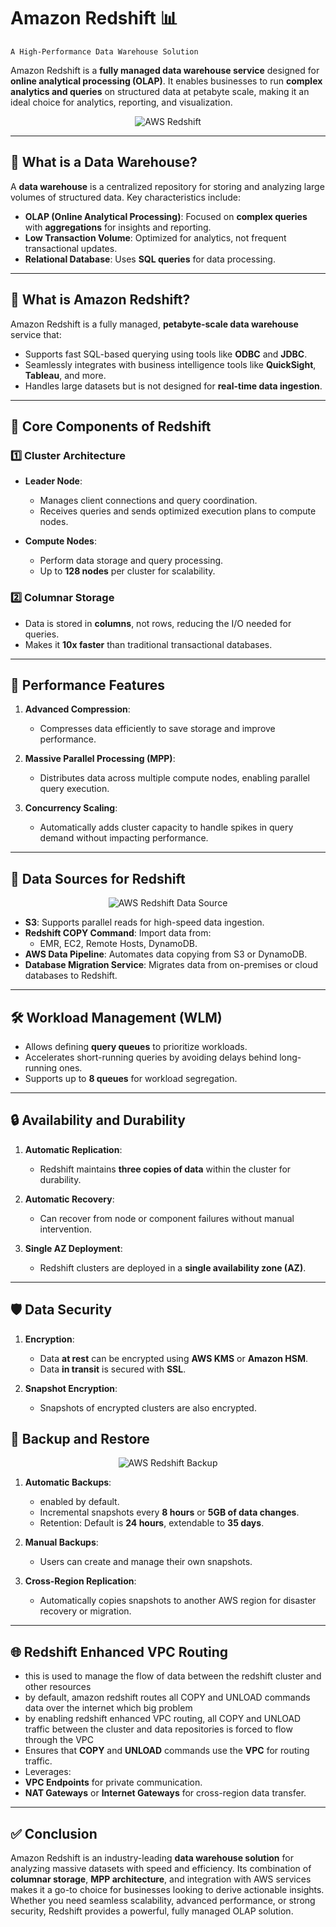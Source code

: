 # Amazon Redshift 📊

`A High-Performance Data Warehouse Solution`

Amazon Redshift is a **fully managed data warehouse service** designed for **online analytical processing (OLAP)**. It enables businesses to run **complex analytics and queries** on structured data at petabyte scale, making it an ideal choice for analytics, reporting, and visualization.

<div style="text-align: center; padding:0 120">
    <img src="images/redshift.png" alt="AWS Redshift" />
</div>

---

## 🌟 **What is a Data Warehouse?**

A **data warehouse** is a centralized repository for storing and analyzing large volumes of structured data. Key characteristics include:

- **OLAP (Online Analytical Processing)**: Focused on **complex queries** with **aggregations** for insights and reporting.
- **Low Transaction Volume**: Optimized for analytics, not frequent transactional updates.
- **Relational Database**: Uses **SQL queries** for data processing.

---

## 🔑 **What is Amazon Redshift?**

Amazon Redshift is a fully managed, **petabyte-scale data warehouse** service that:

- Supports fast SQL-based querying using tools like **ODBC** and **JDBC**.
- Seamlessly integrates with business intelligence tools like **QuickSight**, **Tableau**, and more.
- Handles large datasets but is not designed for **real-time data ingestion**.

---

## 👜 **Core Components of Redshift**

### 1️⃣ **Cluster Architecture**

- **Leader Node**:

  - Manages client connections and query coordination.
  - Receives queries and sends optimized execution plans to compute nodes.

- **Compute Nodes**:
  - Perform data storage and query processing.
  - Up to **128 nodes** per cluster for scalability.

### 2️⃣ **Columnar Storage**

- Data is stored in **columns**, not rows, reducing the I/O needed for queries.
- Makes it **10x faster** than traditional transactional databases.

---

## 🚀 **Performance Features**

1. **Advanced Compression**:

   - Compresses data efficiently to save storage and improve performance.

2. **Massive Parallel Processing (MPP)**:

   - Distributes data across multiple compute nodes, enabling parallel query execution.

3. **Concurrency Scaling**:
   - Automatically adds cluster capacity to handle spikes in query demand without impacting performance.

---

## 🔗 **Data Sources for Redshift**

<div style="text-align: center; padding:0 20px">
    <img src="images/redshift-data-source.png" alt="AWS Redshift Data Source" />
</div>

- **S3**: Supports parallel reads for high-speed data ingestion.
- **Redshift COPY Command**: Import data from:
  - EMR, EC2, Remote Hosts, DynamoDB.
- **AWS Data Pipeline**: Automates data copying from S3 or DynamoDB.
- **Database Migration Service**: Migrates data from on-premises or cloud databases to Redshift.

---

## 🛠 **Workload Management (WLM)**

- Allows defining **query queues** to prioritize workloads.
- Accelerates short-running queries by avoiding delays behind long-running ones.
- Supports up to **8 queues** for workload segregation.

---

## 🔒 **Availability and Durability**

1. **Automatic Replication**:

   - Redshift maintains **three copies of data** within the cluster for durability.

2. **Automatic Recovery**:

   - Can recover from node or component failures without manual intervention.

3. **Single AZ Deployment**:
   - Redshift clusters are deployed in a **single availability zone (AZ)**.

---

## 🛡️ **Data Security**

1. **Encryption**:

   - Data **at rest** can be encrypted using **AWS KMS** or **Amazon HSM**.
   - Data **in transit** is secured with **SSL**.

2. **Snapshot Encryption**:
   - Snapshots of encrypted clusters are also encrypted.

## 💾 **Backup and Restore**

<div style="text-align: center; padding:0 20px">
    <img src="images/redshift-backup.png" alt="AWS Redshift Backup" />
</div>

1. **Automatic Backups**:

   - enabled by default.
   - Incremental snapshots every **8 hours** or **5GB of data changes**.
   - Retention: Default is **24 hours**, extendable to **35 days**.

2. **Manual Backups**:

   - Users can create and manage their own snapshots.

3. **Cross-Region Replication**:
   - Automatically copies snapshots to another AWS region for disaster recovery or migration.

---

## 🌐 **Redshift Enhanced VPC Routing**

- this is used to manage the flow of data between the redshift cluster and other resources
- by default, amazon redshift routes all COPY and UNLOAD commands data over the internet which big problem
- by enabling redshift enhanced VPC routing, all COPY and UNLOAD traffic between the cluster and data repositories is forced to flow through the VPC
- Ensures that **COPY** and **UNLOAD** commands use the **VPC** for routing traffic.
- Leverages:
- **VPC Endpoints** for private communication.
- **NAT Gateways** or **Internet Gateways** for cross-region data transfer.

---

## ✅ **Conclusion**

Amazon Redshift is an industry-leading **data warehouse solution** for analyzing massive datasets with speed and efficiency. Its combination of **columnar storage**, **MPP architecture**, and integration with AWS services makes it a go-to choice for businesses looking to derive actionable insights. Whether you need seamless scalability, advanced performance, or strong security, Redshift provides a powerful, fully managed OLAP solution.
